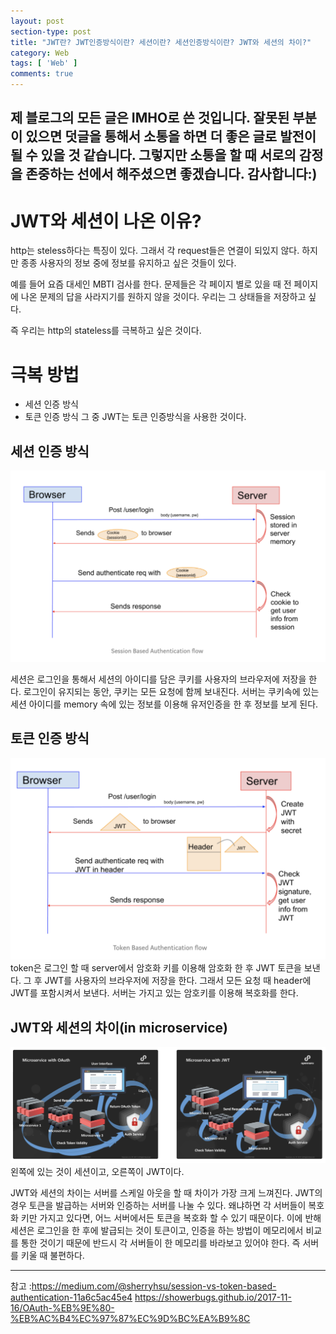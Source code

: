 ```yaml
---
layout: post
section-type: post
title: "JWT란? JWT인증방식이란? 세션이란? 세션인증방식이란? JWT와 세션의 차이?"
category: Web
tags: [ 'Web' ]
comments: true
---
```

제 블로그의 모든 글은 IMHO로 쓴 것입니다.
잘못된 부분이 있으면 덧글을 통해서 소통을 하면 더 좋은 글로 발전이 될 수 있을 것 같습니다.
그렇지만 소통을 할 때 서로의 감정을 존중하는 선에서 해주셨으면 좋겠습니다.
감사합니다:)
---
# JWT와 세션이 나온 이유?

http는 steless하다는 특징이 있다. 그래서 각 request들은 연결이 되있지 않다.
하지만 종종 사용자의 정보 중에 정보를 유지하고 싶은 것들이 있다.

예를 들어 요즘 대세인 MBTI 검사를 한다. 문제들은 각 페이지 별로 있을 때 전 페이지에 나온 문제의 답을 사라지기를 원하지 않을 것이다. 우리는 그 상태들을 저장하고 싶다.

즉 우리는 http의 stateless를 극복하고 싶은 것이다.




# 극복 방법
- 세션 인증 방식
- 토큰 인증 방식
그 중 JWT는 토큰 인증방식을 사용한 것이다.




## 세션 인증 방식
![session](/images/2019-09-16-jwt-session/session.png)

세션은 로그인을 통해서 세션의 아이디를 담은 쿠키를 사용자의 브라우저에 저장을 한다. 로그인이 유지되는 동안, 쿠키는 모든 요청에 함께 보내진다. 서버는 쿠키속에 있는 세션 아이디를 memory 속에 있는 정보를 이용해 유저인증을 한 후 정보를 보게 된다.


## 토큰 인증 방식
![token](/images/2019-09-16-jwt-session/token.png)
token은 로그인 할 때 server에서 암호화 키를 이용해 암호화 한 후 JWT 토큰을 보낸다.
그 후 JWT를 사용자의 브라우저에 저장을 한다. 그래서 모든 요청 때 header에 JWT를 포함시켜서 보낸다. 서버는 가지고 있는 암호키를 이용해 복호화를 한다.




## JWT와 세션의 차이(in microservice)

![session-JWT](/images/2019-09-16-jwt-session/jwt-vs-session.png)
왼쪽에 있는 것이 세션이고, 오른쪽이 JWT이다.

JWT와 세션의 차이는 서버를 스케일 아웃을 할 때 차이가 가장 크게 느껴진다.
JWT의 경우 토큰을 발급하는 서버와 인증하는 서버를 나눌 수 있다.
왜냐하면 각 서버들이 복호화 키만 가지고 있다면, 어느 서버에서든 토큰을 복호화 할 수 있기 때문이다. 이에 반해 세션은 로그인을 한 후에 발급되는 것이 토큰이고, 인증을 하는 방법이 메모리에서 비교를 통한 것이기 때문에 반드시 각 서버들이 한 메모리를 바라보고 있어야 한다. 즉 서버를 키울 때 불편하다.




---
참고 :https://medium.com/@sherryhsu/session-vs-token-based-authentication-11a6c5ac45e4
https://showerbugs.github.io/2017-11-16/OAuth-%EB%9E%80-%EB%AC%B4%EC%97%87%EC%9D%BC%EA%B9%8C
